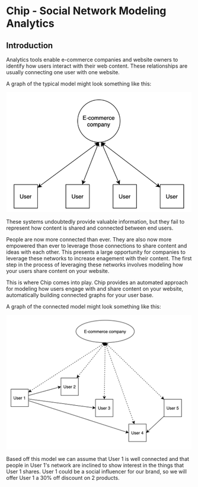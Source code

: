 # Chip - Social Network Modeling Analytics

## Introduction

Analytics tools enable e-commerce companies and website owners to identify how users
interact with their web content. These relationships are usually connecting one user
with one website.

A graph of the typical model might look something like this:

<img src="traditional-model.png" alt="Traditional Model" width="500px">

These systems undoubtedly provide valuable information, but they fail to
represent how content is shared and connected between end users.

People are now more connected than ever. They are also now more empowered than ever
to leverage those connections to share content and ideas with each other. This
presents a large opportunity for companies to leverage these networks to increase
enagement with their content. The first step in the process of leveraging these
networks involves modeling how your users share content on your website.

This is where Chip comes into play. Chip provides an automated approach for modeling
how users engage with and share content on your website, automatically building
connected graphs for your user base.

A graph of the connected model might look something like this:

<img src="connected-model.png" alt="connected Model" width="500px">

Based off this model we can assume that User 1 is well connected and that people in
User 1's network are inclined to show interest in the things that User 1 shares. User
1 could be a social influencer for our brand, so we will offer User 1 a 30% off
discount on 2 products.
